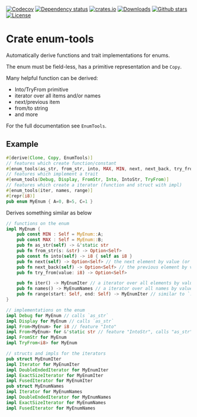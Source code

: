 [![Codecov](https://codecov.io/github/alexkazik/enum-tools/coverage.svg?branch=main)](https://codecov.io/gh/alexkazik/enum-tools)
[![Dependency status](https://deps.rs/repo/github/alexkazik/enum-tools/status.svg)](https://deps.rs/repo/github/alexkazik/enum-tools)
[![crates.io](https://img.shields.io/crates/v/enum-tools.svg)](https://crates.io/crates/enum-tools)
[![Downloads](https://img.shields.io/crates/d/enum-tools.svg)](https://crates.io/crates/enum-tools)
[![Github stars](https://img.shields.io/github/stars/alexkazik/enum-tools.svg?logo=github)](https://github.com/alexkazik/enum-tools/stargazers)
[![License](https://img.shields.io/crates/l/enum-tools.svg)](./LICENSE)

# Crate enum-tools

<!-- cargo-rdme start -->

Automatically derive functions and trait implementations for enums.

The enum must be field-less, has a primitive representation and be `Copy`.

Many helpful function can be derived:

- Into/TryFrom primitive
- iterator over all items and/or names
- next/previous item
- from/to string
- and more

For the full documentation see `EnumTools`.

## Example

```rust
#[derive(Clone, Copy, EnumTools)]
// features which create function/constant
#[enum_tools(as_str, from_str, into, MAX, MIN, next, next_back, try_from)]
// features which implement a trait
#[enum_tools(Debug, Display, FromStr, Into, IntoStr, TryFrom)]
// features which create a iterator (function and struct with impl)
#[enum_tools(iter, names, range)]
#[repr(i8)]
pub enum MyEnum { A=0, B=5, C=1 }
```

Derives something similar as below

```rust
// functions on the enum
impl MyEnum {
    pub const MIN : Self = MyEnum::A;
    pub const MAX : Self = MyEnum::B;
    pub fn as_str(self) -> &'static str
    pub fn from_str(s: &str) -> Option<Self>
    pub const fn into(self) -> i8 { self as i8 }
    pub fn next(self) -> Option<Self> // the next element by value (or None if last)
    pub fn next_back(self) -> Option<Self> // the previous element by value (or None if first)
    pub fn try_from(value: i8) -> Option<Self>

    pub fn iter() -> MyEnumIter // a iterator over all elements by value
    pub fn names() -> MyEnumNames // a iterator over all names by value
    pub fn range(start: Self, end: Self) -> MyEnumIter // similar to `..=`
}

// implementations on the enum
impl Debug for MyEnum // calls `as_str`
impl Display for MyEnum // calls `as_str`
impl From<MyEnum> for i8 // feature "Into"
impl From<MyEnum> for &'static str // feature "IntoStr", calls "as_str"
impl FromStr for MyEnum
impl TryFrom<i8> for MyEnum

// structs and impls for the iterators
pub struct MyEnumIter
impl Iterator for MyEnumIter
impl DoubleEndedIterator for MyEnumIter
impl ExactSizeIterator for MyEnumIter
impl FusedIterator for MyEnumIter
pub struct MyEnumNames
impl Iterator for MyEnumNames
impl DoubleEndedIterator for MyEnumNames
impl ExactSizeIterator for MyEnumNames
impl FusedIterator for MyEnumNames
```

<!-- cargo-rdme end -->
